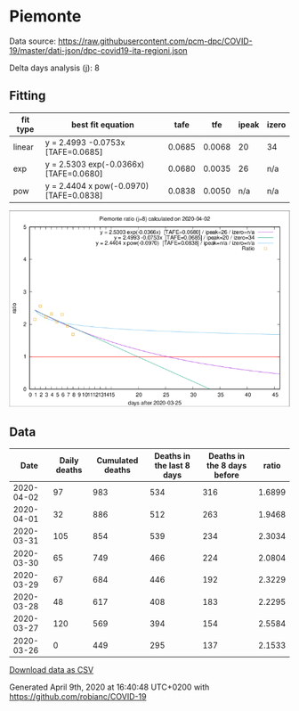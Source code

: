 # Piemonte

Data source: https://raw.githubusercontent.com/pcm-dpc/COVID-19/master/dati-json/dpc-covid19-ita-regioni.json

Delta days analysis (j): 8

## Fitting 
|fit type|best fit equation|tafe|tfe|ipeak|izero|
|-------|-----|--------|------|---|---|
|linear|y = 2.4993 -0.0753x  [TAFE=0.0685]|0.0685|0.0068|20|34|
|exp|y = 2.5303 exp(-0.0366x)  [TAFE=0.0680]|0.0680|0.0035|26|n/a|
|pow|y = 2.4404 x pow(-0.0970)  [TAFE=0.0838]|0.0838|0.0050|n/a|n/a|

![Plot](COVID-19_piemonte_j8_2020-04-02.png)

## Data
|Date|Daily deaths|Cumulated deaths|Deaths in the last 8 days|Deaths in the 8 days before|ratio|
|----|----------|-----------|-------|--------------------|-----|
|2020-04-02|97|983|534|316|1.6899|
|2020-04-01|32|886|512|263|1.9468|
|2020-03-31|105|854|539|234|2.3034|
|2020-03-30|65|749|466|224|2.0804|
|2020-03-29|67|684|446|192|2.3229|
|2020-03-28|48|617|408|183|2.2295|
|2020-03-27|120|569|394|154|2.5584|
|2020-03-26|0|449|295|137|2.1533|

[Download data as CSV](COVID-19_piemonte_j8_2020-04-02.csv)

Generated April 9th, 2020 at 16:40:48 UTC+0200 with https://github.com/robianc/COVID-19
